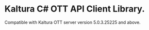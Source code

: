 # Kaltura C# OTT API Client Library.
Compatible with Kaltura OTT server version 5.0.3.25225 and above.
